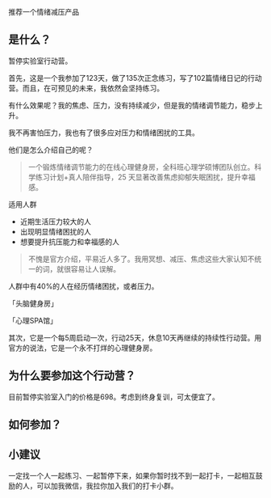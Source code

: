 推荐一个情绪减压产品

## 是什么？

暂停实验室行动营。

首先，这是一个我参加了123天，做了135次正念练习，写了102篇情绪日记的行动营。而且，在可预见的未来，我依然会坚持练习。

有什么效果呢？我的焦虑、压力，没有持续减少，但是我的情绪调节能力，稳步上升。

我不再害怕压力，我也有了很多应对压力和情绪困扰的工具。

他们是怎么介绍自己的呢？

> 一个锻炼情绪调节能力的在线心理健身房，全科班心理学硕博团队创立。科学练习计划+真人陪伴指导，25 天显著改善焦虑抑郁失眠困扰，提升幸福感。

适用人群

- 近期生活压力较大的人
- 出现明显情绪困扰的人
- 想要提升抗压能力和幸福感的人

> 不愧是官方介绍，平易近人多了。我用冥想、减压、焦虑这些大家认知不统一的词，就很容易让人误解。

人群中有40%的人在经历情绪困扰，或者压力。

「头脑健身房」

「心理SPA馆」

其次，它是一个每5周启动一次，行动25天，休息10天再继续的持续性行动营。用官方的说法，它是一个永不打烊的心理健身房。

## 为什么要参加这个行动营？

目前暂停实验室入门的价格是698。考虑到终身复训，可太便宜了。

> 

## 如何参加？



## 小建议

一定找一个人一起练习、一起暂停下来，如果你暂时找不到一起打卡，一起相互鼓励的人，可以加我微信，我拉你加入我们的打卡小群。